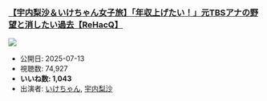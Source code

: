 ### [【宇内梨沙＆いけちゃん女子旅】「年収上げたい！」元TBSアナの野望と消したい過去【ReHacQ】](https://www.youtube.com/watch?v=rYDFCU3yd9A)
[![](https://img.youtube.com/vi/rYDFCU3yd9A/sddefault.jpg)](https://www.youtube.com/watch?v=rYDFCU3yd9A)
-   公開日: 2025-07-13
-   視聴数: 74,927
-   **いいね数: 1,043**
-   出演者: [いけちゃん](/rehacq_fan/people/いけちゃん "wikilink"), [宇内梨沙](/rehacq_fan/people/宇内梨沙 "wikilink")
